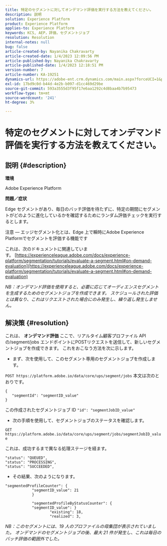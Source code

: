 ```yaml
---
title: 特定のセグメントに対してオンデマンド評価を実行する方法を教えてください。
description: 説明
solution: Experience Platform
product: Experience Platform
applies-to: Experience Platform
keywords: KCS, AEP，評価，セグメントジョブ
resolution: Resolution
internal-notes: null
bug: false
article-created-by: Nayanika Chakravarty
article-created-date: 1/4/2023 12:09:56 PM
article-published-by: Nayanika Chakravarty
article-published-date: 1/4/2023 12:18:51 PM
version-number: 7
article-number: KA-19251
dynamics-url: https://adobe-ent.crm.dynamics.com/main.aspx?forceUCI=1&pagetype=entityrecord&etn=knowledgearticle&id=a480ddad-288c-ed11-81ac-6045bd006a22
exl-id: 17bd9c0d-b44d-4e2b-b097-d1cc469d29be
source-git-commit: 593a3555d3f95f17e6aa1292c4d8baa4b7b95473
workflow-type: tm+mt
source-wordcount: '241'
ht-degree: 3%

---
```


# 特定のセグメントに対してオンデマンド評価を実行する方法を教えてください。

## 説明 {#description}


<b>環境</b>

Adobe Experience Platform

<b>問題／症状</b>

Edge セグメントがあり、毎日のバッチ評価を待たずに、特定の期間にセグメントがどのように進化しているかを確認するためにランダム評価チェックを実行するとします。

注意 — エッジセグメント化とは、Edge 上で瞬時にAdobe Experience Platformでセグメントを評価する機能です

これは、次のドキュメントに関連しています。 [https://experienceleague.adobe.com/docs/experience-platform/segmentation/tutorials/evaluate-a-segment.html#on-demand-evaluation](https://experienceleague.adobe.com/docs/experience-platform/segmentation/tutorials/evaluate-a-segment.html#on-demand-evaluation)

*NB：オンデマンド評価を使用すると、必要に応じてオーディエンスセグメントを生成するためのセグメントジョブを作成できます。 スケジュールされた評価とは異なり、これはリクエストされた場合にのみ発生し、繰り返し発生しません。*


## 解決策 {#resolution}


これは、 <b>オンデマンド評価</b> ここで、リアルタイム顧客プロファイル API の/segment/jobs エンドポイントにPOSTリクエストを送信して、新しいセグメントジョブを作成できます。 これをおこなう方法を次に示します。

- まず、次を使用して、このセグメント専用のセグメントジョブを作成します。


`POST https://platform.adobe.io/data/core/ups/segment/jobs` 本文は次のとおりです。


```
{
   "segmentId": "segmentID_value"
}
```


この作成されたセグメントジョブ ID `"id": "segmentJobID_value"`

- 次の手順を使用して、セグメントジョブのステータスを確認します。


`GET https://platform.adobe.io/data/core/ups/segment/jobs/segmentJobID_value`

これは、成功するまで異なる処理ステージを経ます。




```
"status": "QUEUED",
"status": "PROCESSING",
"status": "SUCCEEDED",
```




- その結果、次のようになります。





```
"segmentedProfileCounter": {
            "segmentID_value": 21
            }

            "segmentedProfileByStatusCounter": {
            "segmentID_value": }
                    "existing": 18,
                    "realized": 3,
```




*NB：このセグメントには、19 人のプロファイルの母集団が表示されていました。 オンデマンドのセグメントジョブの後、最大 21 件が発生し、これは毎日のバッチ評価の範囲外でした。*
